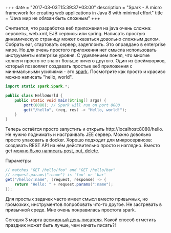 +++
date = "2017-03-03T15:39:37+03:00"
description = "Spark - A micro framework for creating web applications in Java 8 with minimal effort"
title = "Java мир не обязан быть сложным"
+++

Считается, что разработка веб приложения на java очень сложна: сервлеты, web.xml, EJB сервисы или spring. Написать простую динамическую страницу может оказаться довольно сложным делом. Собрать ear, стартовать сервер, задеплоить. Это оправдано в enterprise мире. Но для очень простого приложения нет смысла использовать инструменты enterprise уровня. С удивлением понял, что многие коллеги просто не знают больше ничего другого. Один из фреймворков, который позволяет создавать простые веб приложения с минимальными усилиями - это [spark](http://sparkjava.com/). Посмотрите как просто и красиво можно написать "hello, world".

```java
import static spark.Spark.*;

public class HelloWorld {
    public static void main(String[] args) {
        port(8080); // Spark will run on port 8080
        get("/hello", (req, res) -> "Hello, world!");
    }
}
```
Теперь остаётся просто запустить и открыть http://localhost:8080/hello. Не нужно поднимать и настраивать JEE сервер. Можно довольно просто упаковать в docker. Хорошо подходит для микросервисов: создавать REST API на нём действительно просто и наглядно. Вместо get [можно было написать post, put, delete](http://sparkjava.com/documentation.html#routes).

Параметры

```java
// matches "GET /hello/foo" and "GET /hello/bar"
// request.params(":name") is 'foo' or 'bar'
get("/hello/:name", (request, response) -> {
    return "Hello: " + request.params(":name");
});
```

Для простых задачек часто имеет смысл вместо привычных, но громозких, инструментов попробовать что-то другое. Не застревать в привычной среде. Мне очень понравилась простота spark.

Сегодня 3 марта [всемирный день писателя](https://ru.wikipedia.org/wiki/%D0%92%D1%81%D0%B5%D0%BC%D0%B8%D1%80%D0%BD%D1%8B%D0%B9_%D0%B4%D0%B5%D0%BD%D1%8C_%D0%BF%D0%B8%D1%81%D0%B0%D1%82%D0%B5%D0%BB%D1%8F). Какой способ отметить праздник может быть лучше, чем начать писать?!
